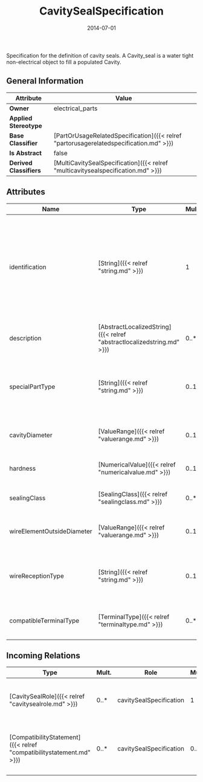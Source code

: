 ﻿---
title: CavitySealSpecification
toc: false
type: specs
date: "2014-07-01"
draft: false
specification: VEC
version: 1.1.1
documentType: "Recommendation"
elementType: Class
classes:
  - CavitySealSpecification
menu_name: vec-1.1.1
---
<p> Specification for the definition of cavity seals. A Cavity_seal is a water tight non-electrical object to fill a populated Cavity.      </p>

## General Information

| Attribute               | Value |
|-------------------------|-------|
| **Owner**               | electrical_parts |
| **Applied Stereotype**  |   |
| **Base Classifier**     | [PartOrUsageRelatedSpecification]({{< relref "partorusagerelatedspecification.md" >}})<br/>  |
| **Is Abstract**         | false |
| **Derived Classifiers** | [MultiCavitySealSpecification]({{< relref "multicavitysealspecification.md" >}}) |

## Attributes
|  Name  |  Type  |  Mult.  |  Description  |  Owning Classifier  |
|--------|--------|---------|---------------|--------------|
|identification | [String]({{< relref "string.md" >}}) | 1 | <p> Specifies a unique identification of the specification. The identification is guaranteed to be unique within the document containing the specification. Over all VEC-documents a Specification-instance can be trusted to be identical if the DocumentVersion-instance is the same (see DocumentVersion) and the identification of the Specification is the same.      </p> | [Specification]({{< relref "specification.md" >}}) |
|description | [AbstractLocalizedString]({{< relref "abstractlocalizedstring.md" >}}) | 0..* | <p> Specifies additional, human readable information about the specification.      </p> | [Specification]({{< relref "specification.md" >}}) |
|specialPartType | [String]({{< relref "string.md" >}}) | 0..1 | <p>The specialPartType allows the specification of subclassifications for a PartOrUsageRelatedSpecification (e.g. different types of connector housings).  </p> | [PartOrUsageRelatedSpecification]({{< relref "partorusagerelatedspecification.md" >}}) |
|cavityDiameter | [ValueRange]({{< relref "valuerange.md" >}}) | 0..1 | <p> Specifies a range of valid cavity diameters to which the cavity seal fits.      </p> | [CavitySealSpecification]({{< relref "cavitysealspecification.md" >}}) |
|hardness | [NumericalValue]({{< relref "numericalvalue.md" >}}) | 0..1 | <p>Specifies the hardness of the cavity seal.  </p> | [CavitySealSpecification]({{< relref "cavitysealspecification.md" >}}) |
|sealingClass | [SealingClass]({{< relref "sealingclass.md" >}}) | 0..* | <p>Specifies the sealing class of the cavity seal. </p> | [CavitySealSpecification]({{< relref "cavitysealspecification.md" >}}) |
|wireElementOutsideDiameter | [ValueRange]({{< relref "valuerange.md" >}}) | 0..1 | <p> Specifies a range of valid wire diameters to which the cavity seal fits.      </p> | [CavitySealSpecification]({{< relref "cavitysealspecification.md" >}}) |
|wireReceptionType | [String]({{< relref "string.md" >}}) | 0..1 | <p> Specifies the wireReceptionType to which the cavity seal fits. This should be an enumeration of values defined in a conformance class.      </p> | [CavitySealSpecification]({{< relref "cavitysealspecification.md" >}}) |
|compatibleTerminalType | [TerminalType]({{< relref "terminaltype.md" >}}) | 0..* | <p> Defines a list of terminal types that are compatible to this CavitySealSpecification.      </p> | [CavitySealSpecification]({{< relref "cavitysealspecification.md" >}}) |

##  Incoming Relations
|    Type  |   Mult.  |   Role    |   Mult.   |   Description  |
|----------|----------|-----------|-----------|----------------|
| [CavitySealRole]({{< relref "cavitysealrole.md" >}}) | 0..* | cavitySealSpecification | 1 | <p> References the <i>CavitySealSpecification </i>that is instanced by this <i>CavitySealRole.</i>      </p> |
| [CompatibilityStatement]({{< relref "compatibilitystatement.md" >}}) | 0..* | cavitySealSpecification | 0..* | <p> References the CavitySealSpecifications for which the compatibility statement is stated.      </p> |
